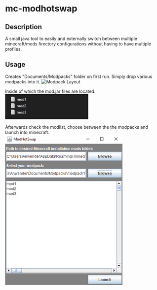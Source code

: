 # mc-modhotswap

## Description
A small java tool to easily and externally switch between multiple minecraft/mods firectory configurations without having to have multiple profiles. 

## Usage
Creates "Documents/Modpacks" folder on first run. Simply drop various modpacks into it.
![Modpack Layout](screenshots/modpackfolder.png)

Inside of which the mod.jar files are located.
![Mod Layout](screenshots/mods.png)

Afterwards check the modlist, choose between the the modpacks and launch into minecraft.
![Modpack Layout](screenshots/modhotswap.png)
